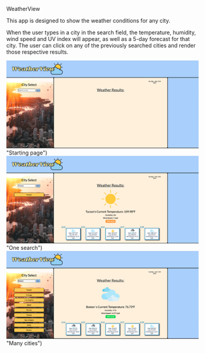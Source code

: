 WeatherView 

This app is designed to show the weather conditions for any city.

When the user types in a city in the search field, the temperature, humidity,
wind speed and UV index will appear, as well as a 5-day forecast for that city. 
The user can click on any of the previously searched cities and render those 
respective results. 


![alt text](assets/images/Screen1.png) "Starting page")
![alt text](assets/images/Screen2.png) "One search")
![alt text](assets/images/Screen3.png) "Many cities")
